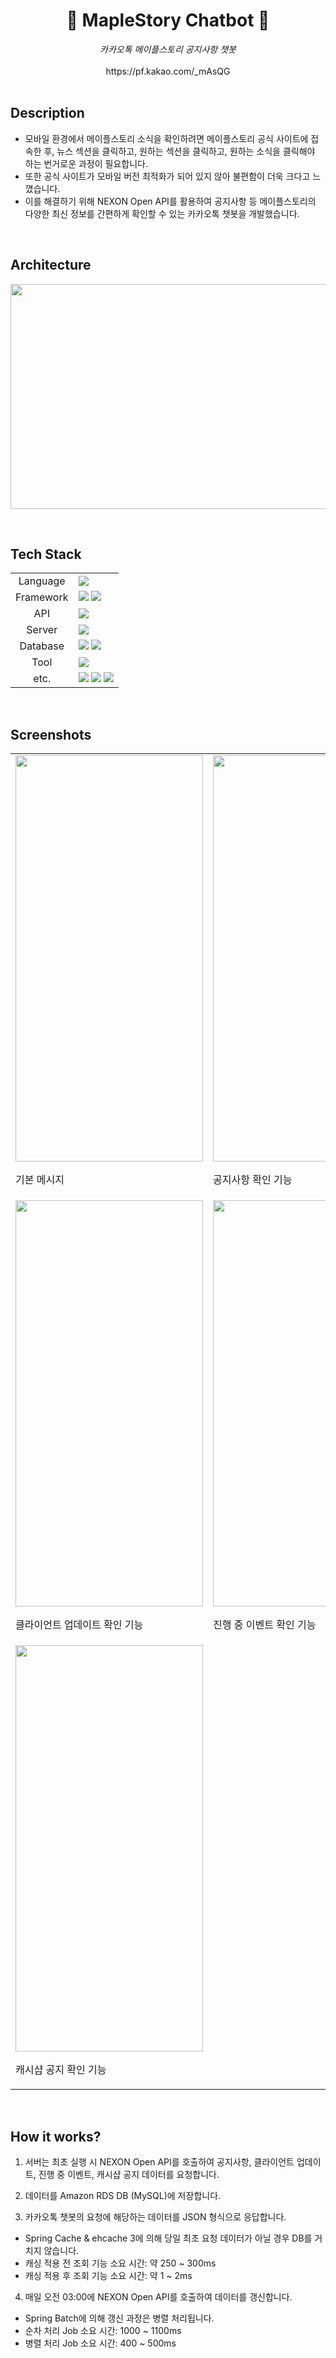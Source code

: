 <h1 align="center">🍄<strong> MapleStory Chatbot </strong>🍄</h1>

<div align="center">
  <em>카카오톡 메이플스토리 공지사항 챗봇</em>
  <br><br>
  https://pf.kakao.com/_mAsQG
</div>

<br>

## Description
- 모바일 환경에서 메이플스토리 소식을 확인하려면 메이플스토리 공식 사이트에 접속한 후, 뉴스 섹션을 클릭하고, 원하는 섹션을 클릭하고, 원하는 소식을 클릭해야 하는 번거로운 과정이 필요합니다. <br>
- 또한 공식 사이트가 모바일 버전 최적화가 되어 있지 않아 불편함이 더욱 크다고 느꼈습니다. <br>
- 이를 해결하기 위해 NEXON Open API를 활용하여 공지사항 등 메이플스토리의 다양한 최신 정보를 간편하게 확인할 수 있는 카카오톡 챗봇을 개발했습니다.

<br>

## Architecture
<img width="600" height="360" src="https://github.com/user-attachments/assets/ba6f2e26-4d5e-4c6e-ae07-69039067219b"> <br>

<br>

## Tech Stack
<div>
    <table>
        <tr>
            <td colspan="2" align="center">
                Language
            </td>
            <td colspan="4">
                <img src="https://img.shields.io/badge/java-007396?style=for-the-badge&logo=openjdk&logoColor=white">
            </td>
        </tr>
        <tr>
            <td colspan="2" align="center">
                Framework
            </td>
            <td colspan="4">
                <img src="https://img.shields.io/badge/Spring Boot-6DB33F?style=for-the-badge&logo=springboot&logoColor=white">
                <img src="https://img.shields.io/badge/Spring Batch-6DB33F?style=for-the-badge&logo=spring&logoColor=white">
            </td>
        </tr>
        <tr>
            <td colspan="2" align="center">
                API
            </td>
            <td colspan="4">
                <img src="https://img.shields.io/badge/NEXON Open API-0054A3?style=for-the-badge&logo=nginx&logoColor=white"> 
            </td>
        </tr>
        <tr>
            <td colspan="2" align="center">
                Server
            </td>
            <td colspan="4">
                <img src="https://img.shields.io/badge/amazon ec2-FF9900?style=for-the-badge&logo=amazonec2&logoColor=white"> 
            </td>
        </tr>
        <tr>
            <td colspan="2" align="center">
                Database
            </td>
            <td colspan="4">
                <img src="https://img.shields.io/badge/Amazon RDS-527FFF?style=for-the-badge&logo=Amazon RDS&logoColor=white">
                <img src="https://img.shields.io/badge/MySQL-4479A1?style=for-the-badge&logo=MySQL&logoColor=white">
            </td>
        </tr>
        <tr>
            <td colspan="2" align="center">
                Tool
            </td>
            <td colspan="4">
                <img src="https://img.shields.io/badge/IntelliJ IDEA-000000?style=for-the-badge&logo=intellijidea&logoColor=white">
            </td>
        </tr>
        <tr>
            <td colspan="2" align="center">
                etc.
            </td>
            <td colspan="4">
                <img src="https://img.shields.io/badge/KakaoTalk-FFCD00?style=for-the-badge&logo=KakaoTalk&logoColor=black">
                <img src="https://img.shields.io/badge/FileZilla-BF0000?style=for-the-badge&logo=FileZilla&logoColor=white">
                <img src="https://img.shields.io/badge/postman-FF6C37?style=for-the-badge&logo=postman&logoColor=white">
            </td>
        </tr>
    </table>
</div>

<br>

## Screenshots

<table>
  <tr>
    <td><img src="https://github.com/user-attachments/assets/56b25cf4-592a-42d8-80ec-e499e599ee95" width="300" height="650"><p>기본 메시지</p></td>
    <td><img src="https://github.com/user-attachments/assets/58c9d89d-2d63-4438-8273-49524fdb2c40" height="650"><p>공지사항 확인 기능</p></td>
  </tr>
  <tr>
    <td><img src="https://github.com/user-attachments/assets/33069bc7-9fcd-4ef6-8249-19bc618ea721" width="300" height="650"><p>클라이언트 업데이트 확인 기능</p></td>
    <td><img src="https://github.com/user-attachments/assets/588d7d01-fb74-4e1c-af7d-30a60d751c71" width="300" height="650"><p>진행 중 이벤트 확인 기능</p></td>
  </tr>
  <tr>
    <td><img src="https://github.com/user-attachments/assets/67676158-3c02-4206-a723-f7162dc3bcb7" width="300" height="650"><p>캐시샵 공지 확인 기능</p></td>
  </tr>
</table>

<br>

## How it works?
1. 서버는 최초 실행 시 NEXON Open API를 호출하여 공지사항, 클라이언트 업데이트, 진행 중 이벤트, 캐시샵 공지 데이터를 요청합니다.

2. 데이터를 Amazon RDS DB (MySQL)에 저장합니다.

3. 카카오톡 챗봇의 요청에 해당하는 데이터를 JSON 형식으로 응답합니다.
- Spring Cache & ehcache 3에 의해 당일 최초 요청 데이터가 아닐 경우 DB를 거치지 않습니다.
- 캐싱 적용 전 조회 기능 소요 시간: 약 250 ~ 300ms
- 캐싱 적용 후 조회 기능 소요 시간: 약 1 ~ 2ms

4. 매일 오전 03:00에 NEXON Open API를 호출하여 데이터를 갱신합니다.
- Spring Batch에 의해 갱신 과정은 병렬 처리됩니다.
- 순차 처리 Job 소요 시간: 1000 ~ 1100ms
- 병렬 처리 Job 소요 시간: 400 ~ 500ms

<br>
